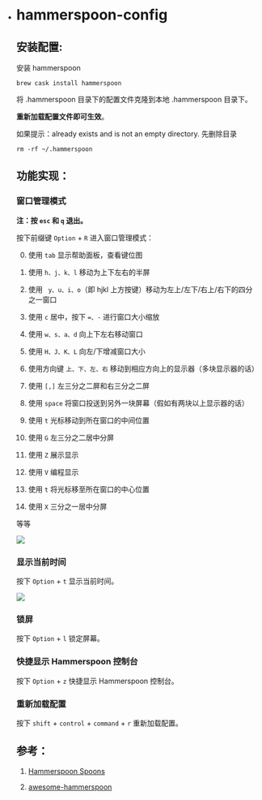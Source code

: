 * # hammerspoon-config

  ## 安装配置:

  安装 hammerspoon 
  ```
  brew cask install hammerspoon
  ```

  将 .hammerspoon 目录下的配置文件克隆到本地 .hammerspoon 目录下。

  **重新加载配置文件即可生效**。

  如果提示：already exists and is not an empty directory.
  先删除目录

  ```
  rm -rf ~/.hammerspoon
  ```

  

  ## 功能实现：
  
  ### 窗口管理模式

  **注：按 `esc` 和 `q` 退出。**

  按下前缀键 `Option` + `R` 进入窗口管理模式：

  0. 使用 `tab` 显示帮助面板，查看键位图

  1. 使用 `h、j、k、l` 移动为上下左右的半屏

  2. 使用 ` y、u、i、o`（即 hjkl 上方按键）移动为左上/左下/右上/右下的四分之一窗口
  
  3. 使用 `c` 居中，按下 `=、-` 进行窗口大小缩放
  
  4. 使用 `w、s、a、d` 向上下左右移动窗口
  
  5. 使用 `H、J、K、L` 向左/下增减窗口大小
  
  6. 使用方向键 `上、下、左、右` 移动到相应方向上的显示器（多块显示器的话）
  
  7. 使用 `[,]` 左三分之二屏和右三分之二屏
  8. 使用 `space` 将窗口投送到另外一块屏幕（假如有两块以上显示器的话）
  9. 使用 `t` 光标移动到所在窗口的中间位置
  10. 使用 `G` 左三分之二居中分屏 
  11. 使用 `Z` 展示显示 
  12. 使用 `V` 编程显示 
  13. 使用 `t` 将光标移至所在窗口的中心位置 
  14. 使用 `X` 三分之一居中分屏 
  
  等等
  
  ![](./assets/截图.png)
  
  ### 显示当前时间
  
  按下 `Option` + `t` 显示当前时间。
  
  ![](./assets/截图2.png)
  
  
  
  ### 锁屏
  
  按下 `Option` + `l` 锁定屏幕。
  
  
  
  ### 快捷显示 Hammerspoon 控制台
  
  按下 `Option` + `z` 快捷显示 Hammerspoon 控制台。
  
  
  
  ### 重新加载配置
  
  按下 `shift` + `control` + `command` + `r` 重新加载配置。
  
  
  
  
  
  ## 参考：
  
  1. [Hammerspoon Spoons](https://www.hammerspoon.org/Spoons/)
  
  2. [awesome-hammerspoon](https://github.com/ashfinal/awesome-hammerspoon)
